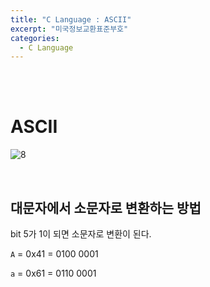 ```yaml
---
title: "C Language : ASCII"
excerpt: "미국정보교환표준부호"
categories:
  - C Language
---
```


<br>

<br>

# ASCII

![8](https://github.com/sehun98/TIL/assets/100746863/850520f3-ad00-4d65-aa66-729fb367dcc6)

<br>

## 대문자에서 소문자로 변환하는 방법

bit 5가 1이 되면 소문자로 변환이 된다.

`A` = 0x41 = 0100 0001

`a` = 0x61 = 0110 0001

<br>

<br>
